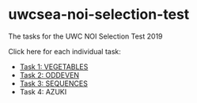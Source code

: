 # uwcsea-noi-selection-test
The tasks for the UWC NOI Selection Test 2019

Click here for each individual task:

 * [Task 1: VEGETABLES](https://github.com/soum-c/uwcsea-noi-selection-test/blob/master/TASK%201:%20vegetables.md)
 * [Task 2: ODDEVEN](https://github.com/soum-c/uwcsea-noi-selection-test/blob/master/TASK%202:%20oddeven.md)
 * [Task 3: SEQUENCES](https://github.com/soum-c/uwcsea-noi-selection-test/blob/master/TASK%203:%20partitions.md)
 * Task 4: AZUKI
 

